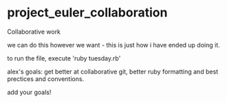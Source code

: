 # project_euler_collaboration
Collaborative work

we can do this however we want - this is just how i have ended up doing it.

to run the file, execute 'ruby tuesday.rb'

alex's goals: get better at collaborative git, better ruby formatting and best prectices and conventions.

add your goals!


